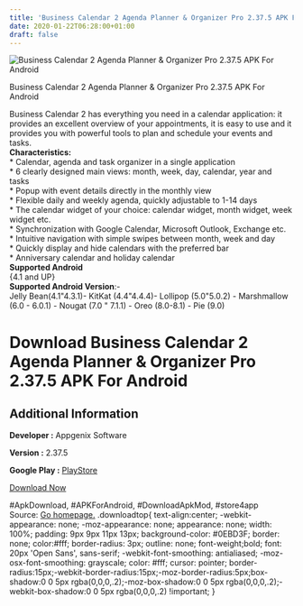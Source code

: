 ```yaml
---
title: 'Business Calendar 2 Agenda Planner & Organizer Pro 2.37.5 APK For Android'
date: 2020-01-22T06:28:00+01:00
draft: false
---
```


![Business Calendar 2 Agenda Planner & Organizer Pro 2.37.5 APK For Android](https://i2.wp.com/apkhome.net/wp-content/uploads/2020/01/Business-Calendar-2-Agenda-Planner-Organizer-Pro-2.37.5.png "Business Calendar 2 Agenda Planner & Organizer Pro 2.37.5 APK For Android")

  

Business Calendar 2 Agenda Planner & Organizer Pro 2.37.5 APK For Android

Business Calendar 2 has everything you need in a calendar application: it provides an excellent overview of your appointments, it is easy to use and it provides you with powerful tools to plan and schedule your events and tasks.  
**Characteristics:**  
\* Calendar, agenda and task organizer in a single application  
\* 6 clearly designed main views: month, week, day, calendar, year and tasks  
\* Popup with event details directly in the monthly view  
\* Flexible daily and weekly agenda, quickly adjustable to 1-14 days  
\* The calendar widget of your choice: calendar widget, month widget, week widget etc.  
\* Synchronization with Google Calendar, Microsoft Outlook, Exchange etc.  
\* Intuitive navigation with simple swipes between month, week and day  
\* Quickly display and hide calendars with the preferred bar  
\* Anniversary calendar and holiday calendar  
**Supported Android**  
{4.1 and UP}  
**Supported Android Version**:-  
Jelly Bean(4.1"4.3.1)- KitKat (4.4"4.4.4)- Lollipop (5.0"5.0.2) - Marshmallow (6.0 - 6.0.1) - Nougat (7.0 " 7.1.1) - Oreo (8.0-8.1) - Pie (9.0)

Download Business Calendar 2 Agenda Planner & Organizer Pro 2.37.5 APK For Android
==================================================================================

Additional Information
----------------------

**Developer :** Appgenix Software

**Version :** 2.37.5

**Google Play :** [PlayStore](https://play.google.com/store/apps/details?id=com.appgenix.bizcal)

  

[Download Now](https://store4app.co/post/business-calendar-2-agenda-planner-amp-organizer-pro-2-37-5-apk-for-android_1579612741)

  
#ApkDownload, #APKForAndroid, #DownloadApkMod, #store4app  
Source: [Go homepage.](https://store4app.co/post/business-calendar-2-agenda-planner-amp-organizer-pro-2-37-5-apk-for-android_1579612741) .downloadtop{ text-align:center; -webkit-appearance: none; -moz-appearance: none; appearance: none; width: 100%; padding: 9px 9px 11px 13px; background-color: #0EBD3F; border: none; color:#fff; border-radius: 3px; outline: none; font-weight;bold; font: 20px 'Open Sans', sans-serif; -webkit-font-smoothing: antialiased; -moz-osx-font-smoothing: grayscale; color: #fff; cursor: pointer; border-radius:15px;-webkit-border-radius:15px;-moz-border-radius:5px;box-shadow:0 0 5px rgba(0,0,0,.2);-moz-box-shadow:0 0 5px rgba(0,0,0,.2);-webkit-box-shadow:0 0 5px rgba(0,0,0,.2) !important; }
